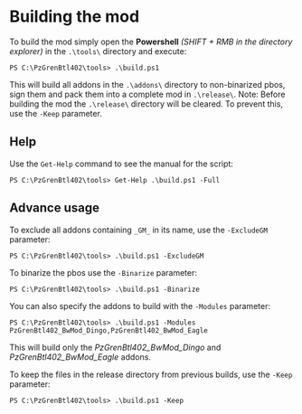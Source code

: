 # Building the mod

To build the mod simply open the **Powershell** *(SHIFT + RMB in the directory explorer)* in the `.\tools\` directory and execute:
```
PS C:\PzGrenBtl402\tools> .\build.ps1
``` 

This will build all addons in the `.\addons\` directory to non-binarized pbos, sign them and pack them into a complete mod in `.\release\`.
Note: Before building the mod the `.\release\` directory will be cleared. To prevent this, use the `-Keep` parameter.

## Help

Use the `Get-Help` command to see the manual for the script:
```
PS C:\PzGrenBtl402\tools> Get-Help .\build.ps1 -Full
``` 


## Advance usage

To exclude all addons containing `_GM_` in its name, use the `-ExcludeGM` parameter:
```
PS C:\PzGrenBtl402\tools> .\build.ps1 -ExcludeGM
```


To binarize the pbos use the `-Binarize` parameter:
```
PS C:\PzGrenBtl402\tools> .\build.ps1 -Binarize
``` 


You can also specify the addons to build with the `-Modules` parameter:
```
PS C:\PzGrenBtl402\tools> .\build.ps1 -Modules PzGrenBtl402_BwMod_Dingo,PzGrenBtl402_BwMod_Eagle
```
This will build only the *PzGrenBtl402_BwMod_Dingo* and *PzGrenBtl402_BwMod_Eagle* addons.


To keep the files in the release directory from previous builds, use the `-Keep` parameter:
```
PS C:\PzGrenBtl402\tools> .\build.ps1 -Keep
```
